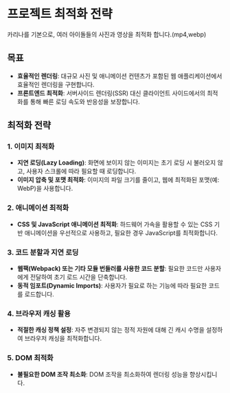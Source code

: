 # 프로젝트 최적화 전략

카리나를 기본으로, 여러 아이돌들의 사진과 영상을 최적화 합니다.(mp4,webp)

## 목표

- **효율적인 렌더링**: 대규모 사진 및 애니메이션 컨텐츠가 포함된 웹 애플리케이션에서 효율적인 렌더링을 구현합니다.
- **프론트엔드 최적화**: 서버사이드 렌더링(SSR) 대신 클라이언트 사이드에서의 최적화를 통해 빠른 로딩 속도와 반응성을 보장합니다.

## 최적화 전략

### 1. 이미지 최적화

- **지연 로딩(Lazy Loading)**: 화면에 보이지 않는 이미지는 초기 로딩 시 불러오지 않고, 사용자 스크롤에 따라 필요할 때 로딩합니다.
- **이미지 압축 및 포맷 최적화**: 이미지의 파일 크기를 줄이고, 웹에 최적화된 포맷(예: WebP)을 사용합니다.

### 2. 애니메이션 최적화

- **CSS 및 JavaScript 애니메이션 최적화**: 하드웨어 가속을 활용할 수 있는 CSS 기반 애니메이션을 우선적으로 사용하고, 필요한 경우 JavaScript를 최적화합니다.

### 3. 코드 분할과 지연 로딩

- **웹팩(Webpack) 또는 기타 모듈 번들러를 사용한 코드 분할**: 필요한 코드만 사용자에게 전달하여 초기 로드 시간을 단축합니다.
- **동적 임포트(Dynamic Imports)**: 사용자가 필요로 하는 기능에 따라 필요한 코드를 로드합니다.

### 4. 브라우저 캐싱 활용

- **적절한 캐싱 정책 설정**: 자주 변경되지 않는 정적 자원에 대해 긴 캐시 수명을 설정하여 브라우저 캐싱을 최적화합니다.

### 5. DOM 최적화

- **불필요한 DOM 조작 최소화**: DOM 조작을 최소화하여 렌더링 성능을 향상시킵니다.
